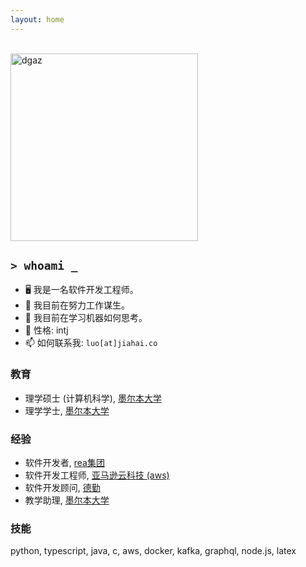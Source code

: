 ```yaml
---
layout: home
---
```


<br/>
<img src="/dgaz.jpg" alt="dgaz" width="300"/>

## `> whoami _`

- 🖥️ 我是一名软件开发工程师。
- 🔭 我目前在努力工作谋生。
- 🌱 我目前在学习机器如何思考。
- 🤔 性格: intj
- 📫 如何联系我: `luo[at]jiahai.co`

### 教育

- 理学硕士 (计算机科学), [墨尔本大学](https://www.unimelb.edu.au/)
- 理学学士, [墨尔本大学](https://www.unimelb.edu.au/)

### 经验

- 软件开发者, [rea集团](https://www.rea-group.com/)
- 软件开发工程师, [亚马逊云科技 (aws)](https://aws.amazon.com/)
- 软件开发顾问, [德勤](https://www.deloitte.com/)
- 教学助理, [墨尔本大学](https://www.unimelb.edu.au/)

### 技能

python, typescript, java, c, aws, docker, kafka, graphql, node.js, latex

